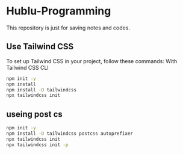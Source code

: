 # Hublu-Programming

This repository is just for saving notes and codes.

## Use Tailwind CSS

To set up Tailwind CSS in your project, follow these commands:
With Tailwind CSS CLI
```bash
npm init -y
npm install
npm install -D tailwindcss
npx tailwindcss init
```
## useing post cs
```bash
npm init -y
npm install -D tailwindcss postcss autoprefixer
npx tailwindcss init
npx tailwindcss init -p
```

